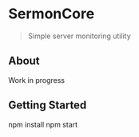 # SermonCore

> Simple server monitoring utility

## About

Work in progress

## Getting Started

npm install
npm start

